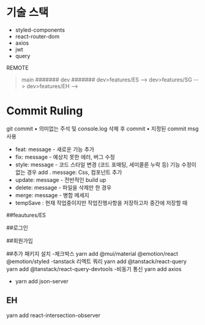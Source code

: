 # 기술 스택

- styled-components
- react-router-dom
- axios
- jwt
- query

REMOTE

> main
> #######
> dev
> #######
> dev>features/ES -->
> dev>features/SG -->
> dev>features/EH -->

# Commit Ruling

git commit
• 의미없는 주석 및 console.log 삭제 후 commit
• 지정된 commit msg 사용

- feat: message - 새로운 기능 추가
- fix: message - 예상치 못한 에러, 버그 수정
- style: message - 코드 스타일 변경 (코드 포매팅, 세미콜론 누락 등) 기능 수정이 없는 경우 add . message: Css, 컴포넌트 추가
- update: message - 전반적인 build up
- delete: message - 파일을 삭제만 한 경우
- merge: message - 병합 메세지
- tempSave : 현재 작업중이지만 작업진행사항을 저장하고자 중간에 저장할 때

##feautures/ES

##로그인

##회원가입

##추가 패키지 설치 -체크박스
yarn add @mui/material @emotion/react @emotion/styled
-tanstack
리액트 쿼리
yarn add @tanstack/react-query
yarn add @tanstack/react-query-devtools -비동기 통신
yarn add axios

- yarn add json-server

## EH

yarn add react-intersection-observer

